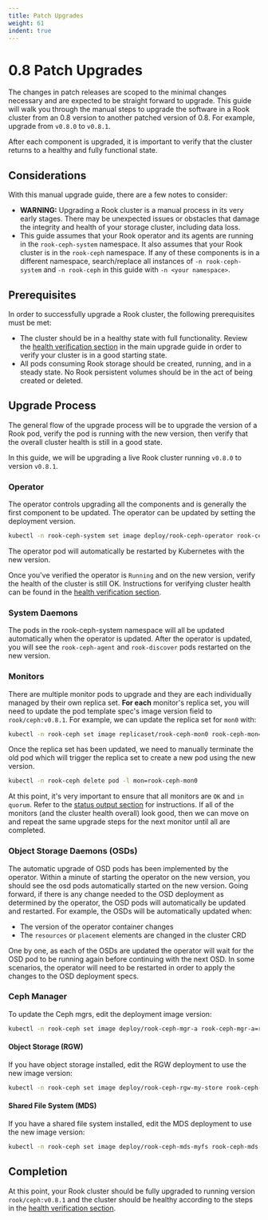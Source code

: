 ```yaml
---
title: Patch Upgrades
weight: 61
indent: true
---
```


# 0.8 Patch Upgrades

The changes in patch releases are scoped to the minimal changes necessary and are expected to be straight forward to upgrade.
This guide will walk you through the manual steps to upgrade the software in a Rook cluster from an 0.8 version to another patched version of 0.8.
For example, upgrade from `v0.8.0` to `v0.8.1`.

After each component is upgraded, it is important to verify that the cluster returns to a healthy and fully functional state.

## Considerations
With this manual upgrade guide, there are a few notes to consider:
* **WARNING:** Upgrading a Rook cluster is a manual process in its very early stages.  There may be unexpected issues or obstacles that damage the integrity and health of your storage cluster, including data loss.
* This guide assumes that your Rook operator and its agents are running in the `rook-ceph-system` namespace. It also assumes that your Rook cluster is in the `rook-ceph` namespace.  If any of these components is in a different namespace, search/replace all instances of `-n rook-ceph-system` and `-n rook-ceph` in this guide with `-n <your namespace>`.

## Prerequisites
In order to successfully upgrade a Rook cluster, the following prerequisites must be met:
* The cluster should be in a healthy state with full functionality.
Review the [health verification section](upgrade.md#health-verification) in the main upgrade guide in order to verify your cluster is in a good starting state.
* All pods consuming Rook storage should be created, running, and in a steady state.  No Rook persistent volumes should be in the act of being created or deleted.

## Upgrade Process
The general flow of the upgrade process will be to upgrade the version of a Rook pod, verify the pod is running with the new version, then verify that the overall cluster health is still in a good state.

In this guide, we will be upgrading a live Rook cluster running `v0.8.0` to version `v0.8.1`.

### Operator
The operator controls upgrading all the components and is generally the first component to be updated.
The operator can be updated by setting the deployment version.

```bash
kubectl -n rook-ceph-system set image deploy/rook-ceph-operator rook-ceph-operator=rook/ceph:v0.8.1
```

The operator pod will automatically be restarted by Kubernetes with the new version.

Once you've verified the operator is `Running` and on the new version, verify the health of the cluster is still OK.
Instructions for verifying cluster health can be found in the [health verification section](upgrade.md#health-verification).

### System Daemons
The pods in the rook-ceph-system namespace will all be updated automatically when the operator is updated. After the operator is updated, you will see the `rook-ceph-agent` and `rook-discover` pods restarted on the new version.

### Monitors
There are multiple monitor pods to upgrade and they are each individually managed by their own replica set.
**For each** monitor's replica set, you will need to update the pod template spec's image version field to `rook/ceph:v0.8.1`.
For example, we can update the replica set for `mon0` with:
```bash
kubectl -n rook-ceph set image replicaset/rook-ceph-mon0 rook-ceph-mon=rook/ceph:v0.8.1
```

Once the replica set has been updated, we need to manually terminate the old pod which will trigger the replica set to create a new pod using the new version.
```bash
kubectl -n rook-ceph delete pod -l mon=rook-ceph-mon0
```

At this point, it's very important to ensure that all monitors are `OK` and `in quorum`.
Refer to the [status output section](upgrade.md#status-output) for instructions.
If all of the monitors (and the cluster health overall) look good, then we can move on and repeat the same upgrade steps for the next monitor until all are completed.

### Object Storage Daemons (OSDs)
The automatic upgrade of OSD pods has been implemented by the operator. Within a minute of starting the operator on the new version, you should see the osd pods automatically started on the new version.
Going forward, if there is any change needed to the OSD deployment as determined by the operator, the OSD pods will automatically be updated and restarted.
For example, the OSDs will be automatically updated when:
- The version of the operator container changes
- The `resources` or `placement` elements are changed in the cluster CRD

One by one, as each of the OSDs are updated the operator will wait for the OSD pod to be running again before continuing with the next OSD.
In some scenarios, the operator will need to be restarted in order to apply the changes to the OSD deployment specs.

### Ceph Manager
To update the Ceph mgrs, edit the deployment image version:
```bash
kubectl -n rook-ceph set image deploy/rook-ceph-mgr-a rook-ceph-mgr-a=rook/ceph:v0.8.1
```

#### Object Storage (RGW)
If you have object storage installed, edit the RGW deployment to use the new image version:
```bash
kubectl -n rook-ceph set image deploy/rook-ceph-rgw-my-store rook-ceph-rgw-my-store=rook/ceph:v0.8.1
```

#### Shared File System (MDS)
If you have a shared file system installed, edit the MDS deployment to use the new image version:
```bash
kubectl -n rook-ceph set image deploy/rook-ceph-mds-myfs rook-ceph-mds-myfs=rook/ceph:v0.8.1
```

## Completion
At this point, your Rook cluster should be fully upgraded to running version `rook/ceph:v0.8.1` and the cluster should be healthy according to the steps in the [health verification section](upgrade.md#health-verification).
